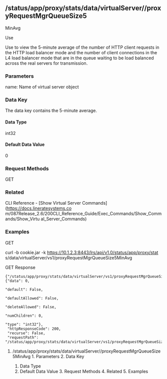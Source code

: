 ## /status/app/proxy/stats/data/virtualServer/<name>/proxyRequestMgrQueueSize5
MinAvg

Use

Use to view the 5-minute average of the number of HTTP client requests in the
HTTP load balancer mode and the number of client connections in the L4 load
balancer mode that are in the queue waiting to be load balanced across the
real servers for transmission.

### Parameters

name: Name of virtual server object

### Data Key

The data key contains the 5-minute average.

#### Data Type

int32

#### Default Data Value

0

### Request Methods

GET

### Related

CLI Reference - [Show Virtual Server Commands](https://docs.lineratesystems.co
m/087Release_2.6/200CLI_Reference_Guide/Exec_Commands/Show_Commands/Show_Virtu
al_Server_Commands)

### Examples

GET

curl -b cookie.jar -k https://10.1.2.3:8443/lrs/api/v1.0/status/app/proxy/stat
s/data/virtualServer/vs1/proxyRequestMgrQueueSize5MinAvg

GET Response

    
    
    {"/status/app/proxy/stats/data/virtualServer/vs1/proxyRequestMgrQueueSize5MinAvg": {"data": 0,
                                                                                           "default": False,
                                                                                           "defaultAllowed": False,
                                                                                           "deleteAllowed": False,
                                                                                           "numChildren": 0,
                                                                                           "type": "int32"},
     "httpResponseCode": 200,
     "recurse": False,
     "requestPath": "/status/app/proxy/stats/data/virtualServer/vs1/proxyRequestMgrQueueSize5MinAvg"}
    

  1. /status/app/proxy/stats/data/virtualServer/<name>/proxyRequestMgrQueueSize5MinAvg
    1. Parameters
    2. Data Key
      1. Data Type
      2. Default Data Value
    3. Request Methods
    4. Related
    5. Examples

